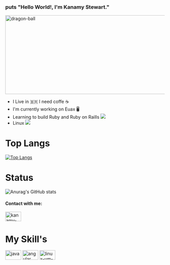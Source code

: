 ### puts "Hello World!, I'm Kanamy Stewart." 

<img align="center" alt="dragon-ball" height="250" width="980" src="https://pa1.narvii.com/6310/d044f052fdfeb7d9f662ac44f4d9111287cdae81_hq.gif"
   style="max-width:100%;">


+ I Live in 🇧🇷 I need coffe ☕
+ I'm currently working on Euax 🖥️
+ Learning to build Ruby and Ruby on Raills <img src="https://img.icons8.com/color/16/000000/ruby-programming-language.png"/>
+ Linux <img src="https://img.icons8.com/office/16/000000/console.png"/>

# Top Langs

   [![Top Langs](https://github-readme-stats.vercel.app/api/top-langs/?username=kanamystewart&layout=compact)](https://github.com/kanamystewart/github-readme-stats)
   
# Status

  ![Anurag's GitHub stats](https://github-readme-stats.vercel.app/api?username=kanamystewart&show_icons=true&theme=midnight-purple)

#### Contact with me:

<a href="https://www.linkedin.com/in/kanamy-stewart-862351174/" target ="_blank">
  <img align="center" alt="kanamy-linkedin" height="30" width="50" src="https://cdn.jsdelivr.net/gh/devicons/devicon/icons/linkedin/linkedin-original.svg"
   style="max-width:100%;">
</a> 

# My Skill's

<img align="center" alt="java" height="30" width="50" src="https://cdn.jsdelivr.net/gh/devicons/devicon/icons/java/java-original.svg"
   style="max-width:100%;">
   <img align="center" alt="angular" height="30" width="50" src="https://cdn.jsdelivr.net/gh/devicons/devicon/icons/angularjs/angularjs-original.svg"
   style="max-width:100%;">
   <img align="center" alt="linux-um-pinguin" height="30" width="50" src="https://cdn.jsdelivr.net/gh/devicons/devicon/icons/linux/linux-original.svg"
   style="max-width:100%;">
   

<!--
**KanamyStewart/kanamystewart** is a ✨ _special_ ✨ repository because its `README.md` (this file) appears on your GitHub profile.

Here are some ideas to get you started:

- 🔭 I’m currently working on ...
- 🌱 I’m currently learning ...
- 👯 I’m looking to collaborate on ...
- 🤔 I’m looking for help with ...
- 💬 Ask me about ...
- 📫 How to reach me: ...
- 😄 Pronouns: ...
- ⚡ Fun fact: ...
-->
